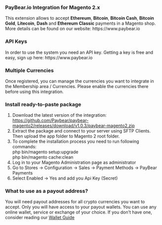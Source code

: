 
<h3>PayBear.io Integration for Magento 2.x</h3>
This extension allows to accept <b>Ethereum</b>, <b>Bitcoin</b>, <b>Bitcoin Cash</b>, <b>Bitcoin Gold</b>, <b>Litecoin</b>, <b>Dash</b> and <b>Ethereum Classic</b> payments in a Magento shop. More details can be found on our website: https://www.paybear.io

<h3>API Keys</h3>
In order to use the system you need an API key. Getting a key is free and easy, sign up here:
https://www.paybear.io

<h3>Multiple Currencies</h3>
Once registered, you can manage the currencies you want to integrate in the Membership area / Currencies. Please enable the currencies there before using this integration.

<h3>Install ready-to-paste package</h3>

 
 1. Download the latest version of the integration: https://github.com/Paybear/paybear-magento2/releases/download/v1.0.3/paybear-magento2.zip
 2. Extract the package and connect to your server using SFTP Clients. Then upload the app folder to Magento 2 root folder.
 3. To complete the installation process you need to run following commands: <br>
    php bin/magento setup:upgrade <br>
    php bin/magento cache:clean
 4. Log in to your Magento Administration page as administrator 
 5. Go to Stores → Configuration → Sales → Payment Methods → PayBear Payments
 6. Select Enabled -> Yes and add you Api Key (Secret)

### What to use as a payout address?
You will need payout addresses for all crypto currencies you want to accept. Only you will have access to your payout wallets.
You can use any online wallet, service or exchange of your choice.
If you don't have one, consider reading our [Wallet Guide](https://www.paybear.io/wallets)
